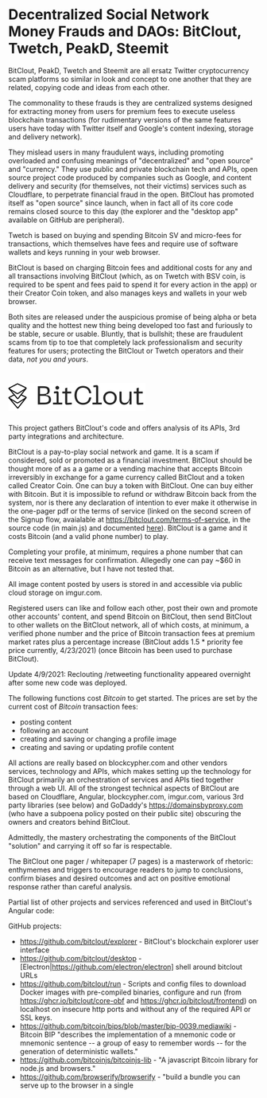 # Decentralized Social Network Money Frauds and DAOs: BitClout, Twetch, PeakD, Steemit

BitClout, PeakD, Twetch and Steemit are all ersatz Twitter cryptocurrency scam platforms so similar in look and concept to one another that they are related, copying code and ideas from each other.

The commonality to these frauds is they are centralized systems designed for extracting money from users for premium fees to execute useless blockchain transactions (for rudimentary versions of the same features users have today with Twitter itself and Google's content indexing, storage and delivery network).

They mislead users in many fraudulent ways, including promoting overloaded and confusing meanings of "decentralized" and "open source" and "currency." They use public and private blockchain tech and APIs, open source project code produced by companies such as Google, and content delivery and security (for themselves, not their victims) services such as Cloudflare, to perpetrate financial fraud in the open.  BitClout has promoted itself as "open source" since launch, when in fact all of its core code remains closed source to this day (the explorer and the "desktop app" available on GitHub are peripheral).

Twetch is based on buying and spending Bitcoin SV and micro-fees for transactions, which themselves have fees and require use of software wallets and keys running in your web browser.

BitClout is based on charging Bitcoin fees and additional costs for any and all transactions involving BitClout (which, as on Twetch with BSV coin, is required to be spent and fees paid to spend it for every action in the app) or their Creator Coin token, and also manages keys and wallets in your web browser.

Both sites are released under the auspicious promise of being alpha or beta quality and the hottest new thing being developed too fast and furiously to be stable, secure or usable.  Bluntly, that is bullshit; these are fraudulent scams from tip to toe that completely lack professionalism and security features for users; protecting the BitClout or Twetch operators and their data, *not you and yours*.

# ![$BitClout](src/assets/img/camelcase_logo.svg)
This project gathers BitClout's code and offers analysis of its APIs, 3rd party integrations and architecture.

BitClout is a pay-to-play social network and game. It is a scam if considered, sold or promoted as a financial investment.  BitClout should be thought more of as a a game or a vending machine that accepts Bitcoin irreversibly in exchange for a game currency called BitClout and a token called Creator Coin.  One can buy a token with BitClout.  One can buy either with Bitcoin.  But it is impossible to refund or withdraw Bitcoin back from the system, nor is there any declaration of intention to ever make it otherwise in the one-pager pdf or the terms of service (linked on the second screen of the Signup flow, avaialable at https://bitclout.com/terms-of-service, in the source code (in main.js) and documented [here](docs/bitclout-terms-of-service-extract.md)).  BitClout is a game and it costs Bitcoin (and a valid phone number) to play.

Completing your profile, at minimum, requires a phone number that can receive text messages for confirmation. Allegedly one can pay ~$60 in Bitcoin as an alternative, but I have not tested that.

All image content posted by users is stored in and accessible via public cloud storage on imgur.com.

Registered users can like and follow each other, post their own and promote other accounts' content, and spend Bitcoin on BitClout, then send BitClout to other wallets on the BitClout network, all of which costs, at minimum, a verified phone number and the price of Bitcoin transaction fees at premium market rates plus a percentage increase (BitClout adds 1.5 * priority fee price currently, 4/23/2021) (once Bitcoin has been used to purchase BitClout).  

Update 4/9/2021: Reclouting /retweeting functionality appeared overnight after some new code was deployed.

The following functions cost *Bitcoin* to get started. The prices are set by the current cost of *Bitcoin* transaction fees:
- posting content
- following an account
- creating and saving or changing a profile image
- creating and saving or updating profile content

All actions are really based on blockcypher.com and other vendors services, technology and APIs, which makes setting up the technology for BitClout primarily an orchestration of services and APIs tied together through a web UI.  All of the strongest technical aspects of BitClout are based on Cloudflare, Angular, blockcypher.com, imgur.com, various 3rd party libraries (see below) and GoDaddy's https://domainsbyproxy.com (who have a subpoena policy posted on their public site) obscuring the owners and creators behind BitClout.

Admittedly, the mastery orchestrating the components of the BitClout "solution" and carrying it off so far is respectable.  

The BitClout one pager / whitepaper (7 pages) is a masterwork of rhetoric: enthymemes and triggers to encourage readers to jump to conclusions, confirm biases and desired outcomes and act on positive emotional response rather than careful analysis.

Partial list of other projects and services referenced and used in BitClout's Angular code:

GitHub projects:
- https://github.com/bitclout/explorer - BitClout's blockchain explorer user interface
- https://github.com/bitclout/desktop - [Electron|https://github.com/electron/electron] shell around bitclout URLs
- https://github.com/bitclout/run - Scripts and config files to download Docker images with pre-compiled binaries, configure and run (from https://ghcr.io/bitclout/core-obf and https://ghcr.io/bitclout/frontend) on localhost on insecure http ports and without any of the required API or SSL keys.
- https://github.com/bitcoin/bips/blob/master/bip-0039.mediawiki - Bitcoin BIP "describes the implementation of a mnemonic code or mnemonic sentence -- a group of easy to remember words -- for the generation of deterministic wallets."
- https://github.com/bitcoinjs/bitcoinjs-lib - "A javascript Bitcoin library for node.js and browsers."
- https://github.com/browserify/browserify - "build a bundle you can serve up to the browser in a single <script> tag."
- https://github.com/crypto-browserify/createHmac - "Node style HMACs for use in the browser" (hash-based message authentication codes = HMAC)
- https://github.com/crypto-browserify/browserify-rsa - "RSA private decryption/signing"
- https://github.com/crypto-browserify/crypto-browserify - "A port of node's crypto module to the browser."
- https://github.com/crypto-browserify/parse-asn1 - "utility library for parsing asn1 files for use with browserify-sign."
- https://github.com/crypto-browserify/randombytes - randombytes from Node js for browser apps.
- https://github.com/google/closure-library - "used by many Google web applications, such as Google Search, Gmail, Google Docs, Google+, Google Maps, and others."
- https://github.com/google/libphonenumber - "Google's common Java, C++ and JavaScript library for parsing, formatting, and validating international phone numbers." 
- https://github.com/indutny/bn.js/ - "BigNum in pure javascript"
- https://github.com/indutny/elliptic - "Fast elliptic-curve cryptography in a plain javascript"
- https://github.com/popperjs/popper-core - "Popper will automatically put the tooltip in the right place near the button." (tooltip management)
- https://github.com/sweetalert2/sweetalert2 - "replacement for JavaScript's popup boxes"
- https://github.com/twitter/twemoji - "Twemoji library offers support for 3,304 emojis"

Other products, projects and services used in code and refrenced in code:
- https://amp.bitclout.com - endpoint for gathering analytics about user activity and transactions to send to an Amplitude (https://www.amplitude.com/) account.
- https://api.blockchain.info/mempool/fees - used to obtain premium fees for BitClout transactions
- https://api.blockcypher.com/v1/btc/main/addrs/${e}/full?token=... - see blockcypher public api docs
- https://api.blockcypher.com/v1/btc/test3/addrs/${e}/full?token... - test endpoint for ^
- https://bitcoinfees.earn.com/api/v1/fees/recommended - gets the current price for transaction fees transacted on BitClout.
- https://blockchain.info/ticker - api used to obtain exchange rate of Bitcoin in USD every 1 second in the background.
- https://electrum.org - Bitcoin wallet software mentioned and link in UI
- https://iancoleman.io/bip39/ - menomic code converter for Bitcoin BIP 39 ^
- https://twitter.com/intent/tweet?text= ... - for users to click for "Just setting up my bitclout ..." Tweet
- https://wallet.mycelium.com/ - Bitcoin wallet software mentioned and link in UI
- https://api.imgur.com/3/image/ + 8156989fa971a3b Client-ID (header?) to upload to imgur
- https://i.imgur.com/<name.ext> - images and pics posted by users
- https://fontawesome.com/ - fonts and logos
- https://fonts.gstatic.com/, https://fonts.googleapis.com - fonts

Possible source for BitClout's https://explorer.bitclout.com:
- https://github.com/blockcypher/explorer - BlockCypher's open source blockchain explorer project


TODO - other related sites referenced in code:
- https://api.bitclout.green, https://api.bitclout.blue, https://api.bitclout.navy - different API endpoints.
- megamoons.com - unknown TBD
- https://api.bitpop.dev - protected by CloudFlare, seems to be used for logging activity from the UI (?)
- bitpop.cash - parent domain for potential central organization participants in collecting fees for BitClout transactions.
- bitclout.fun - unknown use/purpose TBD
- bitclout.me - localhost alias

Listing of BitClout's APIs as dervived from main.js: see https://github.com/scottstirling/bitclout/issues/20

BitClout Architecture Overview Diagram

![Bitclout Architecture](docs/diagram/bitclout-arch-diagram-2021-04-08.png)

Related work (began as a Reddit thread in r/Bitclout):
https://www.reddit.com/r/BitClout/comments/mhpwjx/reverse_engineering_bitclout/

Increasing awareness of these scams, selected resources:
## BitClout
- https://www.thedailybeast.com/bitclout-is-the-shady-crypto-start-up-selling-shares-in-celebs
- https://www.techtimes.com/articles/258837/20210407/bitclout-removes-singapore-prime-minister-crypto-platform.htm
- https://finance.yahoo.com/news/controversial-crypto-project-bitclout-faces-233043748.html
- https://youtu.be/NBZ4v2-XynU, https://youtu.be/SsERRF39YiM - Coffeezilla Youtube channel episodes on BitClout
- https://en.wikipedia.org/wiki/BitClout

## PeakD
- https://peakd.com

## Steemit
- https://www.quora.com/Is-Steemit-a-scam

## Twetch 
- https://medium.com/@Austerity_Sucks/i-signed-up-for-bsvs-twetch-social-media-platform-so-you-don-t-have-to-462f0db8b614

## Related scam economy / BitClout ecosystem emerging in regulation vacuum
- https://withdrawbitclout.com/ 
- https://www.giftclout.com/
- https://github.com/BarryMode/awesome-bitclout (list of lists of BitClout related arcana, much of it links to the site itself)
- https://bitswap.network
    - https://bitswap.network/whitepaper (proposes exchanging BitClout for Ethereum via escrow, plus gas fees) 

Other analysis and related info on my Twitter: https://twitter.com/scottmstirling

